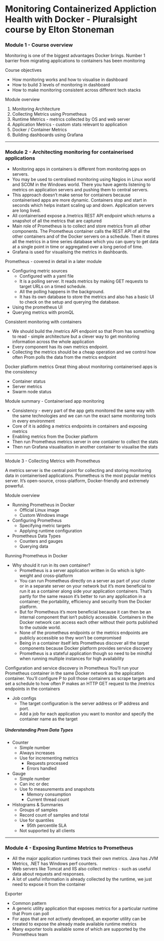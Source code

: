 # Monitoring Containerized Appliction Health with Docker - Pluralsight course by Elton Stoneman

### Module 1 - Course overview

Monitoring is one of the biggest advantages Docker brings. Number 1 barrier from migrating applications to containers has been monitoring

Course objectives
- How monitoring works and how to visualise in dashboard
- How to build 3 levels of monitoring in dashboard
- How to make monitoring consistent across different tech stacks

Module overview
1. Monitoring Architecture
2. Collecting Metrics using Prometheus
3. Runtime Metrics - metrics collected by OS and web server
4. Application Metrics - custom stats relevant to application
5. Docker / Container Metrics 
6. Building dashboards using Grafana

* * *

### Module 2 - Architecting monitoring for containerised applications

- Monitoring apps in containers is different from monitoring apps on servers.
- You may be used to centralised monitoring using Nagios in Linux world and SCOM in the Windows world. There you have agents listening to metrics on application servers and pushing them to central servers.
- This approach doesn’t make sense for containers because containerised apps are more dynamic. Containers stop and start in seconds which helps instant scaling up and down. Application servers are long lived.
- All containerised expose a /metrics REST API endpoint which returns a snapshot of all the metrics that are captured
- Main role of Prometheus is to collect and store metrics from all other components. The Prometheus container calls the REST API of all the other containers and of the Docker servers on a schedule. Then it stores all the metrics in a time series database which you can query to get data at a single point in time or aggregated over a long period of time.
- Grafana is used for visualising the metrics in dashboards.

Prometheus - covered in detail in a later module
- Configuring metric sources
    - Configured with a yaml file
    - It is a polling server. It reads metrics by making GET requests to target URLs on a timed schedule.
    - All the polling happens in the background.
    - It has its own database to store the metrics and also has a basic UI to check on the setup and querying the database.
- Using the prometheus UI
- Querying metrics with promQL

Consistent monitoring with containers
- We should build the /metrics API endpoint so that Prom has something to read - simple architecture but a clever way to get monitoring information across the whole application
- Every component has its own metrics endpoint.
- Collecting the metrics should be a cheap operation and we control how often Prom polls the data from the metrics endpoint

Docker platform metrics
Great thing about monitoring containerised apps is the consistency
- Container status
- Server metrics
- Swarm node status

Module summary - Containerised app monitoring
- Consistency - every part of the app gets monitored the same way with the same technologies and we can run the exact same monitoring tools in every environment
- Core of it is adding a metrics endpoints in containers and exposing metrics
- Enabling metrics from the Docker platform
- Then run Prometheus metrics server in one container to collect the stats
- Then run Grafana visualisation in another container to visualise the stats

* * *

Module 3 - Collecting Metrics with Prometheus

A metrics server is the central point for collecting and storing monitoring data in containerised applications. Prometheus is the most popular metrics server. It’s open-source, cross-platform, Docker-friendly and extremely powerful. 

Module overview
- Running Prometheus in Docker
    - Official Linux image
    - Custom Windows image
- Configuring Prometheus
    - Specifying metric targets
    - Applying runtime configuration
- Prometheus Data Types
    - Counters and gauges
    - Querying data

Running Prometheus in Docker
- Why should it run in its own container?
    - Prometheus is a server application written in Go which is light-weight and cross-platform
    - You can run Prometheus directly on a server as part of your cluster or in a separate server on your network but it’s more beneficial to run it as a container along side your application containers. That’s partly for the same reason it’s better to run any application in a container; the portability, efficiency and security from the Docker platform.
    - But for Prometheus it’s more beneficial because it can then be an internal component that isn’t publicly accessible. Containers in the Docker network can access each other without their ports published to the outside world.
    - None of the prometheus endpoints or the metrics endpoints are publicly accessible so they won’t be compromised
    - Being in a container itself lets Prometheus discover all the target components because Docker platform provides service discovery
    - Prometheus is a stateful application though so need to be mindful when running multiple instances for high availability

Configuration and service discovery in Prometheus
You’ll run your Prometheus container in the same Docker network as the application container.
You’ll configure P to poll those containers as scrape targets and
set a schedule to how often P makes an HTTP GET request to the /metrics endpoints in the containers

- Job configs
    - The target configuration is the server address or IP address and port.
    - Add a job for each application you want to monitor and specify the container name as the target

##### Understanding Prom Data Types
* Counter
    * Simple number
    * Always increases
    * Use for incrementing metrics
        * Requests processed
        * Errors handled
* Gauge
    * Simple number
    * Can inc or dec
    * Use fo measurements and snapshots
        * Memory consumption 
        * Current thread count
* Histograms & Summaries
    * Groups of samples
    * Record count of samples and total
    * Use for quantiles
        * 95th percentile SLA
    * Not supported by all clients

***

### Module 4 - Exposing Runtime Metrics to Prometheus

* All the major application runtimes track their own metrics. Java has JVM Metrics, .NET has Windows perf counters.
* Web servers like Tomcat and IIS also collect metrics - such as useful data about requests and responses. 
* A lot of useful information is already collected by the runtime, we just need to expose it from the container

Exporter
* Common pattern 
* A generic utility application that exposes metrics for a particular runtime that Prom can poll
* For apps that are not actively developed, an exporter utility can be created to expose the already made available runtime metrics
* Many exporter tools available some of which are supported by the Prometheus team

